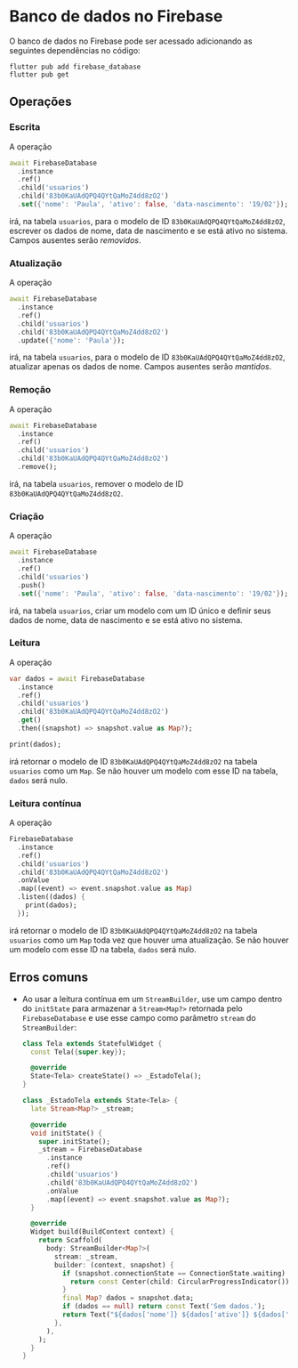# Banco de dados no Firebase

O banco de dados no Firebase pode ser acessado adicionando as seguintes dependências no código:

```shell
flutter pub add firebase_database
flutter pub get
```

## Operações

### Escrita

A operação

```dart
await FirebaseDatabase
  .instance
  .ref()
  .child('usuarios')
  .child('83b0KaUAdQPQ4QYtQaMoZ4dd8zO2')
  .set({'nome': 'Paula', 'ativo': false, 'data-nascimento': '19/02'});
```

irá, na tabela `usuarios`, para o modelo de ID `83b0KaUAdQPQ4QYtQaMoZ4dd8zO2`, escrever
os dados de nome, data de nascimento e se está ativo no sistema. Campos ausentes serão *removidos*.

### Atualização

A operação

```dart
await FirebaseDatabase
  .instance
  .ref()
  .child('usuarios')
  .child('83b0KaUAdQPQ4QYtQaMoZ4dd8zO2')
  .update({'nome': 'Paula'});
```

irá, na tabela `usuarios`, para o modelo de ID `83b0KaUAdQPQ4QYtQaMoZ4dd8zO2`, atualizar
apenas os dados de nome. Campos ausentes serão *mantidos*.

### Remoção

A operação

```dart
await FirebaseDatabase
  .instance
  .ref()
  .child('usuarios')
  .child('83b0KaUAdQPQ4QYtQaMoZ4dd8zO2')
  .remove();
```

irá, na tabela `usuarios`, remover o modelo de ID `83b0KaUAdQPQ4QYtQaMoZ4dd8zO2`.

### Criação

A operação

```dart
await FirebaseDatabase
  .instance
  .ref()
  .child('usuarios')
  .push()
  .set({'nome': 'Paula', 'ativo': false, 'data-nascimento': '19/02'});
```

irá, na tabela `usuarios`, criar um modelo com um ID único e definir seus dados de 
nome, data de nascimento e se está ativo no sistema.

### Leitura

A operação

```dart
var dados = await FirebaseDatabase
  .instance
  .ref()
  .child('usuarios')
  .child('83b0KaUAdQPQ4QYtQaMoZ4dd8zO2')
  .get()
  .then((snapshot) => snapshot.value as Map?);

print(dados);
```

irá retornar o modelo de ID `83b0KaUAdQPQ4QYtQaMoZ4dd8zO2` na tabela `usuarios` como um `Map`.
Se não houver um modelo com esse ID na tabela, `dados` será nulo.

### Leitura contínua

A operação

```dart
FirebaseDatabase
  .instance
  .ref()
  .child('usuarios')
  .child('83b0KaUAdQPQ4QYtQaMoZ4dd8zO2')
  .onValue
  .map((event) => event.snapshot.value as Map)
  .listen((dados) {
    print(dados);
  });
```

irá retornar o modelo de ID `83b0KaUAdQPQ4QYtQaMoZ4dd8zO2` na tabela `usuarios` como um `Map`
toda vez que houver uma atualização. Se não houver um modelo com esse ID na tabela, `dados` será nulo.

## Erros comuns

- Ao usar a leitura contínua em um `StreamBuilder`, use um campo dentro do `initState` para armazenar
  a `Stream<Map?>` retornada pelo `FirebaseDatabase` e use esse campo como parâmetro `stream` do `StreamBuilder`:

  ```dart
  class Tela extends StatefulWidget {
    const Tela({super.key});

    @override
    State<Tela> createState() => _EstadoTela();
  }

  class _EstadoTela extends State<Tela> {
    late Stream<Map?> _stream;

    @override
    void initState() {
      super.initState();
      _stream = FirebaseDatabase
        .instance
        .ref()
        .child('usuarios')
        .child('83b0KaUAdQPQ4QYtQaMoZ4dd8zO2')
        .onValue
        .map((event) => event.snapshot.value as Map?);
    }

    @override
    Widget build(BuildContext context) {
      return Scaffold(
        body: StreamBuilder<Map?>(
          stream: _stream,
          builder: (context, snapshot) {
            if (snapshot.connectionState == ConnectionState.waiting) {
              return const Center(child: CircularProgressIndicator());
            }
            final Map? dados = snapshot.data;
            if (dados == null) return const Text('Sem dados.');
            return Text("${dados['nome']} ${dados['ativo']} ${dados['data-nascimento']}");
          },
        ),
      );
    }
  }
  ```


